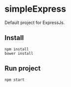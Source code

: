 # simpleExpress

Default project for ExpressJs.

## Install
```
npm install
bower install
 ```

## Run project
```
npm start
```

